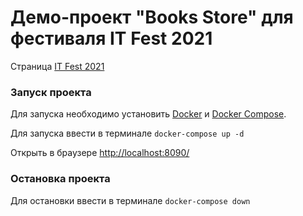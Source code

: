 # Демо-проект "Books Store" для фестиваля IT Fest 2021

Страница [IT Fest 2021](https://itcube61.ru/)

### Запуск проекта

Для запуска необходимо установить [Docker](https://docs.docker.com/desktop/) и [Docker Compose](https://docs.docker.com/compose/install/).

Для запуска ввести в терминале ```docker-compose up -d```

Открыть в браузере [http://localhost:8090/](http://localhost:8090/)

### Остановка проекта

Для остановки ввести в терминале ```docker-compose down```
